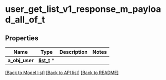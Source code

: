 # user_get_list_v1_response_m_payload_all_of_t

## Properties
Name | Type | Description | Notes
------------ | ------------- | ------------- | -------------
**a_obj_user** | [**list_t**](user_list_element.md) \* |  | 

[[Back to Model list]](../README.md#documentation-for-models) [[Back to API list]](../README.md#documentation-for-api-endpoints) [[Back to README]](../README.md)


